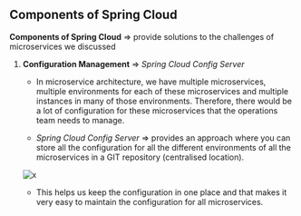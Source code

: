 ## Components of Spring Cloud
**Components of Spring Cloud** => provide solutions to the challenges of microservices we discussed

1. **Configuration Management** => _Spring Cloud Config Server_

    - In microservice architecture, we have multiple microservices, multiple environments for each of these microservices and multiple instances in many of those environments. Therefore, there would be a lot of configuration for these microservices that the operations team needs to manage.
    
    - _Spring Cloud Config Server_ => provides an approach where you can store all the configuration for all the different environments of all the microservices in a GIT repository (centralised location).

   ![x](/images/im1.png)

    -  This helps us keep the configuration in one place and that makes it very easy to maintain the configuration for all microservices. 
